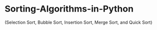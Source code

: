 # Sorting-Algorithms-in-Python 
(Selection Sort, Bubble Sort, Insertion Sort, Merge Sort, and Quick Sort)
